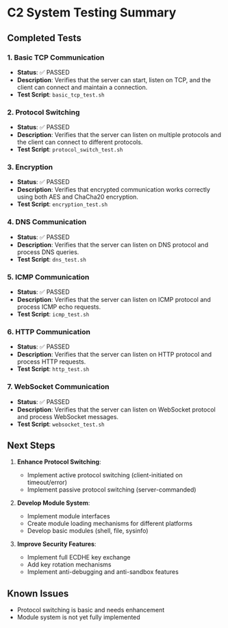 # C2 System Testing Summary

## Completed Tests

### 1. Basic TCP Communication
- **Status**: ✅ PASSED
- **Description**: Verifies that the server can start, listen on TCP, and the client can connect and maintain a connection.
- **Test Script**: `basic_tcp_test.sh`

### 2. Protocol Switching
- **Status**: ✅ PASSED
- **Description**: Verifies that the server can listen on multiple protocols and the client can connect to different protocols.
- **Test Script**: `protocol_switch_test.sh`

### 3. Encryption
- **Status**: ✅ PASSED
- **Description**: Verifies that encrypted communication works correctly using both AES and ChaCha20 encryption.
- **Test Script**: `encryption_test.sh`

### 4. DNS Communication
- **Status**: ✅ PASSED
- **Description**: Verifies that the server can listen on DNS protocol and process DNS queries.
- **Test Script**: `dns_test.sh`

### 5. ICMP Communication
- **Status**: ✅ PASSED
- **Description**: Verifies that the server can listen on ICMP protocol and process ICMP echo requests.
- **Test Script**: `icmp_test.sh`

### 6. HTTP Communication
- **Status**: ✅ PASSED
- **Description**: Verifies that the server can listen on HTTP protocol and process HTTP requests.
- **Test Script**: `http_test.sh`

### 7. WebSocket Communication
- **Status**: ✅ PASSED
- **Description**: Verifies that the server can listen on WebSocket protocol and process WebSocket messages.
- **Test Script**: `websocket_test.sh`

## Next Steps

1. **Enhance Protocol Switching**:
   - Implement active protocol switching (client-initiated on timeout/error)
   - Implement passive protocol switching (server-commanded)

2. **Develop Module System**:
   - Implement module interfaces
   - Create module loading mechanisms for different platforms
   - Develop basic modules (shell, file, sysinfo)

3. **Improve Security Features**:
   - Implement full ECDHE key exchange
   - Add key rotation mechanisms
   - Implement anti-debugging and anti-sandbox features

## Known Issues

- Protocol switching is basic and needs enhancement
- Module system is not yet fully implemented
